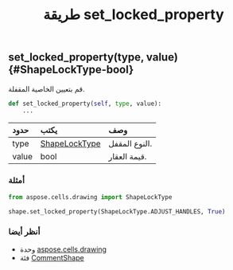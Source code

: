 ﻿---
title: طريقة set_locked_property
second_title: Aspose.Cells for Python via .NET API المراجع
description:
type: docs
weight: 190
url: /ar/python-net/aspose.cells.drawing/commentshape/set_locked_property/
is_root: false
---
##  set_locked_property(type, value) {#ShapeLockType-bool}
قم بتعيين الخاصية المقفلة.



```python
def set_locked_property(self, type, value):
    ...
```


| حدود| يكتب| وصف|
| :- | :- | :- |
| type | [ShapeLockType](/cells/ar/python-net/aspose.cells.drawing/shapelocktype) | النوع المقفل.|
| value | bool | قيمة العقار.|

###  أمثلة

```python
from aspose.cells.drawing import ShapeLockType

shape.set_locked_property(ShapeLockType.ADJUST_HANDLES, True)

```



###  أنظر أيضا
* وحدة [aspose.cells.drawing](../../)
* فئة [CommentShape](/cells/ar/python-net/aspose.cells.drawing/commentshape)
